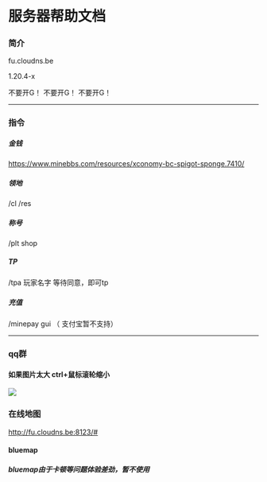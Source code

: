 # 服务器帮助文档                                  



### 简介

fu.cloudns.be

1.20.4-x

不要开G！
不要开G！
不要开G！

****

### 指令

##### 金钱

https://www.minebbs.com/resources/xconomy-bc-spigot-sponge.7410/
 
##### 领地

/cl
/res

##### 称号

/plt shop

##### TP

/tpa 玩家名字 等待同意，即可tp

##### 充值

/minepay gui     （ 支付宝暂不支持）

****

### qq群
#### 如果图片太大 ctrl+鼠标滚轮缩小

![](https://github.com/fishcpy/fishcpy.github.io/blob/main/2.jpg)

### 在线地图

http://fu.cloudns.be:8123/#

#### bluemap

##### bluemap由于卡顿等问题体验差劲，暂不使用
